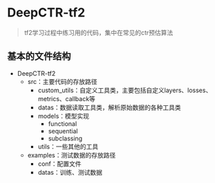 # DeepCTR-tf2
> tf2学习过程中练习用的代码，集中在常见的ctr预估算法

## 基本的文件结构
- DeepCTR-tf2
  - src：主要代码的存放路径
    - custom_utils：自定义工具类，主要包括自定义layers、losses、metrics、callback等
    - datas：数据读取工具类，解析原始数据的各种工具类
    - models：模型实现
      - functional
      - sequential
      - subclassing
    - utils：一些其他的工具
  - examples：测试数据的存放路径
    - conf：配置文件
    - datas：训练、测试数据
  
